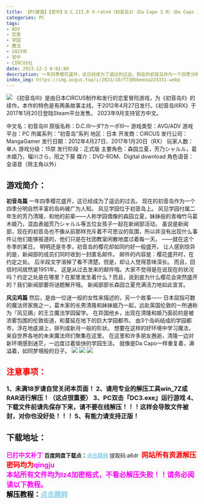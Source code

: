 ```yaml
---
title: 【PC硬盘】【官中】D.C.III.R X-rated（初音岛3）（Da Capo 3 R）（Da Capo 3 RX）
categories: PC
tags:
- ADV
- 恋爱
- 学园
- 魔法
- 2023年
- 官中
- CIRCUS社
date: 2023-12-2 8:01:00
description: 一年四季樱花盛开，这已经成为了遥远的过去。现在的初音岛作为一个四季分明自然丰富的岛屿被广为人知。风见学园位于初音岛上。风见学园付属二年生的芳乃清隆，和他的前辈——人称学园偶像的森园立夏，妹妹般的青梅竹马葛木姫乃，混血表姐芳乃シャルル等五位女孩子一起在新闻部活动。
index_img: https://img.acgus.top/i/2023/10/f730bbeeaa224331.webp
---
```

![](https://img.acgus.top/i/2023/10/f730bbeeaa224331.webp)
《初音岛Ⅲ》是由日本CIRCUS制作和发行的恋爱冒险游戏，为《初音岛II》的续作。本作的特色是有两条故事主线，于2012年4月27日发行。《初音岛ⅢRX》于2017年1月20日登陆Steam平台发售。
2023年9月支持官方中文。

中文名：初音岛Ⅲ
原版名称：D.C.III～ダ?カーポIII～
游戏类型：AVG/ADV
游戏平台：PC
所属系列：“初音岛”系列
地区：日本
开发商：CIRCUS
发行公司：MangaGamer
发行日期：2012年4月27日、2017年1月20日（RX）
玩家人数：单人
游戏分级：15禁
发行阶段：正式版
主要角色：森园立夏，芳乃シャルル，葛木姬乃，瑠川さら，阳之下葵
媒介：DVD-ROM、Digital download
角色语音：全语音（除主角以外）

## 游戏简介：
**初音岛篇**
一年四季樱花盛开，这已经成为了遥远的过去。
现在的初音岛作为一个四季分明自然丰富的岛屿被广为人知。
风见学园位于初音岛上。
风见学园付属二年生的芳乃清隆，和他的前辈——人称学园偶像的森园立夏，妹妹般的青梅竹马葛木姫乃，混血表姐芳乃シャルル等五位女孩子一起在新闻部活动。
虽说是新闻部，现在的初音岛也不像从前那样充斥着不可思议的氛围，所以并没有出现什么事件让他们能够报道的，他们只是在社团教室闲散地度过着每一天。
——就在这个冬季的某日。
明明还是冬季，初音岛的樱花却如同约好一般盛开。
让人感到惊异的是，新闻部的成员们同时收到一封匿名邮件。
邮件的内容是：樱花盛开时，在约定之处。
后半段文字溶掉了看不清楚。但是，却让人觉得意味深长。
而且，回信时间居然是1951年。
这是从过去发来的邮件哦。大家不觉得是在说现在的状况吗？约定之处是在哪里？在那里发生着什么？而且，说到底为什么樱花会突然盛开的？我们新闻部要将谜题解开哦。
新闻部部长森园立夏充满活力地如此宣言。

**风见鸡篇**
然后，是由一位谜一般的女性来描述的，另一个故事——
日本屈指可数的魔法师家族之一，葛木家的长男清隆和妹妹姫乃一起，远赴英国伦敦的一所通称为『风见鶏』的王立魔法学园留学。
在异国他乡，出现在清隆和姫乃面前的是被浓雾包围的伦敦街道，和蔓延在地下的巨大学园都市。
由3个岛屿结成的学园都市，浮在地底湖上，排列成新月一般的形状。
想要在这样的好环境中学习魔法，来自世界各地的未来魔法师们聚集在这里。
在这里和许多朋友邂逅，清隆一边对新环境感到迷茫，一边度过着愉快的学园生活。
就像是Da Capo一样重复着，满溢着，如同梦境般的日子。
![](https://img.acgus.top/i/2023/10/4c9626e1cb224337.webp)
![](https://img.acgus.top/i/2023/10/ae3618ef09224335.webp)
![](https://img.acgus.top/i/2023/10/58ef7fd9b1224333.webp)





## <font color=#FF0000 >注意事项：</font>
<font size=3><b>1、未满18岁请自觉关闭本页面！
2、请用专业的解压工具win_7Z或RAR进行解压！（这点很重要）
3、PC双击『DC3.exe』运行游戏
4、下载文件前请先保存下来，请不要在线解压！！！这样会导致文件被封，对你也没好处！！！
5、有能力请支持正版！</b></font>

## 下载地址：
<font color=#FF00FF size=3><b>已打中文补丁</b></font>
<b>百度网盘下载点：</b><a href="https://pan.baidu.com/s/1PyHr69wDzyBcbYtH_mM16A?pwd=a6dr" style="color: #87CEEB;"><b>点击跳转</b></a> 提取码:a6dr
<a style="padding: 0" href="https://post.qingju.org/AD/"><img style="max-width:100%" src="https://img.acgus.top/i/2024/07/478f689b8021d8d499ab43d21acf137a.gif" alt=""></a>
<b><font color=#FF0000 size=4>网站所有资源解压密码均为</b></font><b><font color=#FF00FF size=4>qingju</font><font color=#FF0000 ></font></b><br><b><font color=#FF00FF size=4>本站所有文件均为lz4加密格式，不看必解压失败！！请务必阅读以下教程。</b></font><br><b><font color=#000 size=4>解压教程：</b><a href="https://post.qingju.org/tutorial/000/" style="color: #87CEEB;"><b>点击跳转</b></a>
